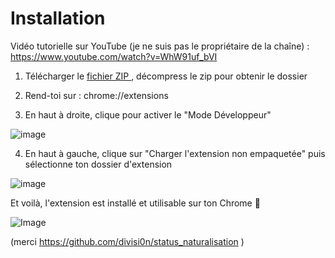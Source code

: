 <h1>Installation </h1>

Vidéo tutorielle sur YouTube (je ne suis pas le propriétaire de la chaîne) : <a href="https://www.youtube.com/watch?v=WhW91uf_bVI">https://www.youtube.com/watch?v=WhW91uf_bVI</a>


1. Télécharger le <a href="https://github.com/abdelaziz-tleti/status_naturalisation/archive/refs/heads/at/feat/add-status-info.zip"> fichier ZIP </a> , décompress le zip pour obtenir le dossier


2. Rend-toi sur : chrome://extensions


3. En haut à droite, clique pour activer le "Mode Développeur"
   
![image](https://github.com/user-attachments/assets/1c26f75b-963f-473b-a898-0c44e82eba9e)


4. En haut à gauche, clique sur "Charger l'extension non empaquetée" puis sélectionne ton dossier d'extension


![image](https://github.com/user-attachments/assets/6f13ef5b-e365-449d-94f1-d541449855c5)


Et voilà, l'extension est installé et utilisable sur ton Chrome 🎉

![Image](https://github.com/user-attachments/assets/45d7d32b-2de8-44c8-baea-fdccaf6c610e)


(merci https://github.com/divisi0n/status_naturalisation )
